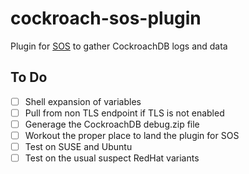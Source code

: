 # cockroach-sos-plugin
Plugin for [SOS](https://github.com/sosreport/sos) to gather CockroachDB logs and data

## To Do
- [ ] Shell expansion of variables
- [ ] Pull from non TLS endpoint if TLS is not enabled
- [ ] Generage the CockroachDB debug.zip file
- [ ] Workout the proper place to land the plugin for SOS
- [ ] Test on SUSE and Ubuntu
- [ ] Test on the usual suspect RedHat variants
